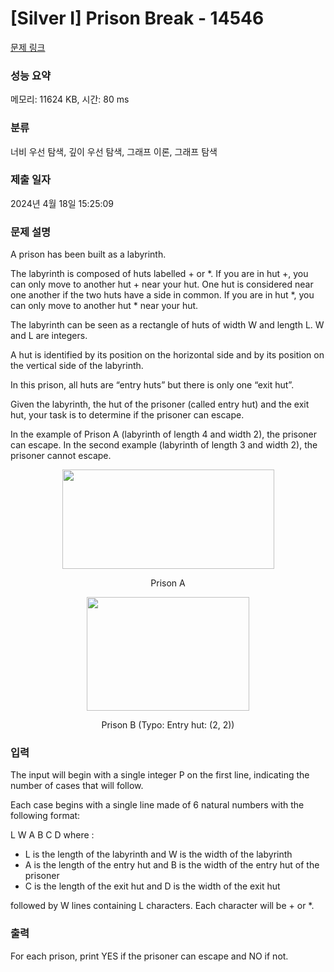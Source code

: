 # [Silver I] Prison Break - 14546 

[문제 링크](https://www.acmicpc.net/problem/14546) 

### 성능 요약

메모리: 11624 KB, 시간: 80 ms

### 분류

너비 우선 탐색, 깊이 우선 탐색, 그래프 이론, 그래프 탐색

### 제출 일자

2024년 4월 18일 15:25:09

### 문제 설명

<p>A prison has been built as a labyrinth.</p>

<p>The labyrinth is composed of huts labelled + or *. If you are in hut +, you can only move to another hut + near your hut. One hut is considered near one another if the two huts have a side in common. If you are in hut *, you can only move to another hut * near your hut.</p>

<p>The labyrinth can be seen as a rectangle of huts of width W and length L. W and L are integers.</p>

<p>A hut is identified by its position on the horizontal side and by its position on the vertical side of the labyrinth.</p>

<p>In this prison, all huts are “entry huts” but there is only one “exit hut”.</p>

<p>Given the labyrinth, the hut of the prisoner (called entry hut) and the exit hut, your task is to determine if the prisoner can escape.</p>

<p>In the example of Prison A (labyrinth of length 4 and width 2), the prisoner can escape. In the second example (labyrinth of length 3 and width 2), the prisoner cannot escape.</p>

<p style="text-align: center;"><img alt="" src="https://onlinejudgeimages.s3-ap-northeast-1.amazonaws.com/problem/14546/1.png" style="height:159px; width:339px"></p>

<p style="text-align: center;">Prison A</p>

<p style="text-align: center;"><img alt="" src="https://onlinejudgeimages.s3-ap-northeast-1.amazonaws.com/problem/14546/2.png" style="height:182px; width:260px"></p>

<p style="text-align: center;">Prison B (Typo: Entry hut: (2, 2))</p>

### 입력 

 <p>The input will begin with a single integer P on the first line, indicating the number of cases that will follow.</p>

<p>Each case begins with a single line made of 6 natural numbers with the following format:</p>

<p>L W A B C D where :</p>

<ul>
	<li>L is the length of the labyrinth and W is the width of the labyrinth</li>
	<li>A is the length of the entry hut and B is the width of the entry hut of the prisoner</li>
	<li>C is the length of the exit hut and D is the width of the exit hut</li>
</ul>

<p>followed by W lines containing L characters. Each character will be + or *.</p>

### 출력 

 <p>For each prison, print YES if the prisoner can escape and NO if not.</p>

